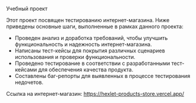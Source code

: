 Учебный проект 


Этот проект посвящен тестированию интернет-магазина. Ниже приведены основные шаги, выполненные в рамках данного проекта:

- Проведен анализ и доработка требований, чтобы улучшить функциональность и надежность интернет-магазина.
- Написаны тест-кейсы для покрытия различных сценариев использования и проверки функциональности.
- Проведено тестирование в соответствии с разработанными тест-кейсами для обеспечения качества продукта.
- Составлены баг-репорты для выявленных в процессе тестирования недочетов.


Ссылка на интернет-магазин: https://hexlet-products-store.vercel.app/

